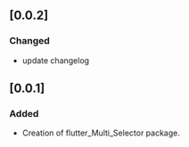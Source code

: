 ## [0.0.2] 

### Changed

- update changelog

## [0.0.1] 

### Added

- Creation of flutter_Multi_Selector package.

